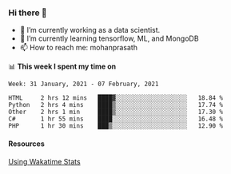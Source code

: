 ### Hi there 👋

- 🔭 I’m currently working as a data scientist.
- 🌱 I’m currently learning tensorflow, ML, and MongoDB
- 📫 How to reach me: mohanprasath

📊 **This week I spent my time on**
<!--START_SECTION:waka-->
```text
Week: 31 January, 2021 - 07 February, 2021

HTML     2 hrs 12 mins   ████▓░░░░░░░░░░░░░░░░░░░░   18.84 % 
Python   2 hrs 4 mins    ████▒░░░░░░░░░░░░░░░░░░░░   17.74 % 
Other    2 hrs 1 min     ████▒░░░░░░░░░░░░░░░░░░░░   17.30 % 
C#       1 hr 55 mins    ████░░░░░░░░░░░░░░░░░░░░░   16.48 % 
PHP      1 hr 30 mins    ███▒░░░░░░░░░░░░░░░░░░░░░   12.90 % 
```
<!--END_SECTION:waka-->

#### Resources
[Using Wakatime Stats](https://github.com/marketplace/actions/waka-readme)
